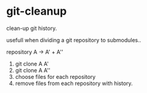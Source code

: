 # git-cleanup

clean-up git history.

usefull when dividing a git repository to submodules..

repository A -> A' + A''

1. git clone A A'
2. git clone A A''
3. choose files for each repository
4. remove files from each repository with history.

